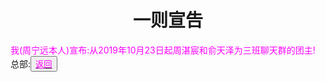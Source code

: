 <html>
	<head>
		<title>sanban-A-declaration</title>
		<style type="text/css">
		<!--
			.purple{color:#FF00FF}
		-->
      		</style>
	</head>
	<body>
		<h1><center>一则宣告</center></h1>
    <div class="purple">我(周宁远本人)宣布:从2019年10月23日起周湛宸和俞天泽为三班聊天群的团主!</div>	
		<div>总部:<button title="back"><a href="https://zhouningyuan1234.github.io/sanban-Home-Page/"><span class="purple">返回</span></a></button></div>
	</body>
</html>
